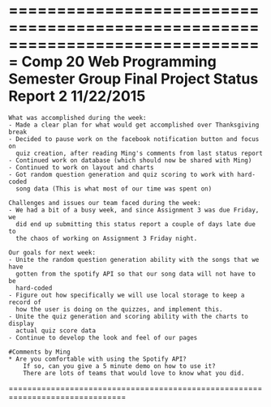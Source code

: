 ===============================================================================
							Comp 20 Web Programming 
						  Semester Group Final Project
								Status Report 2
								  11/22/2015
===============================================================================

	What was accomplished during the week:
	- Made a clear plan for what would get accomplished over Thanksgiving break
	- Decided to pause work on the facebook notification button and focus on
	  quiz creation, after reading Ming's comments from last status report
	- Continued work on database (which should now be shared with Ming)
	- Continued to work on layout and charts
	- Got random question generation and quiz scoring to work with hard-coded
	  song data (This is what most of our time was spent on)

	Challenges and issues our team faced during the week:
	- We had a bit of a busy week, and since Assignment 3 was due Friday, we
	  did end up submitting this status report a couple of days late due to
	  the chaos of working on Assignment 3 Friday night.

	Our goals for next week:
	- Unite the random question generation ability with the songs that we have
	  gotten from the spotify API so that our song data will not have to be
	  hard-coded
	- Figure out how specifically we will use local storage to keep a record of
	  how the user is doing on the quizzes, and implement this.
	- Unite the quiz generation and scoring ability with the charts to display
	  actual quiz score data
	- Continue to develop the look and feel of our pages
	
	#Comments by Ming
	* Are you comfortable with using the Spotify API?  
		If so, can you give a 5 minute demo on how to use it?  
		There are lots of teams that would love to know what you did.
===============================================================================
